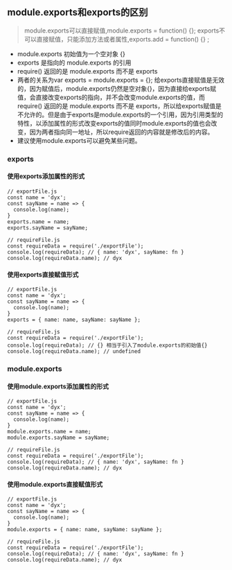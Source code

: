 ## module.exports和exports的区别
> module.exports可以直接赋值,module.exports = function() {}; exports不可以直接赋值，只能添加方法或者属性,exports.add = function() {} ;

- module.exports 初始值为一个空对象 {}
- exports 是指向的 module.exports 的引用
- require() 返回的是 module.exports 而不是 exports
- 两者的关系为var exports = module.exports = {}; 给exports直接赋值是无效的，因为赋值后，module.exports仍然是空对象{}，因为直接给exports赋值，会直接改变exports的指向，并不会改变module.exports的值，而require() 返回的是 module.exports 而不是 exports，所以给exports赋值是不允许的。但是由于exports是module.exports的一个引用，因为引用类型的特性，以添加属性的形式改变exports的值同时module.exports的值也会改变，因为两者指向同一地址，所以require返回的内容就是修改后的内容。
- 建议使用module.exports可以避免某些问题。
### exports
#### 使用exports添加属性的形式
```
// exportFile.js
const name = 'dyx';
const sayName = name => {
  console.log(name);
}
exports.name = name;
exports.sayName = sayName;

// requireFile.js
const requireData = require('./exportFile');
console.log(requireData); // { name: 'dyx', sayName: fn }
console.log(requireData.name); // dyx
```
#### 使用exports直接赋值形式
```
// exportFile.js
const name = 'dyx';
const sayName = name => {
  console.log(name);
}
exports = { name: name, sayName: sayName };

// requireFile.js
const requireData = require('./exportFile');
console.log(requireData); // {} 相当于引入了module.exports的初始值{}
console.log(requireData.name); // undefined
```
### module.exports
#### 使用module.exports添加属性的形式
```
// exportFile.js
const name = 'dyx';
const sayName = name => {
  console.log(name);
}
module.exports.name = name;
module.exports.sayName = sayName;

// requireFile.js
const requireData = require('./exportFile');
console.log(requireData); // { name: 'dyx', sayName: fn }
console.log(requireData.name); // dyx
```
#### 使用module.exports直接赋值形式
```
// exportFile.js
const name = 'dyx';
const sayName = name => {
  console.log(name);
}
module.exports = { name: name, sayName: sayName };

// requireFile.js
const requireData = require('./exportFile');
console.log(requireData); // { name: 'dyx', sayName: fn }
console.log(requireData.name); // dyx
```